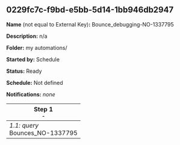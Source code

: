 ## 0229fc7c-f9bd-e5bb-5d14-1bb946db2947

**Name** (not equal to External Key)**:** Bounce_debugging-NO-1337795

**Description:** n/a

**Folder:** my automations/

**Started by:** Schedule

**Status:** Ready

**Schedule:** Not defined

**Notifications:** _none_


| Step 1<br>_<small>-</small>_ |
| --- |
| _1.1: query_<br>Bounces_NO-1337795 |
